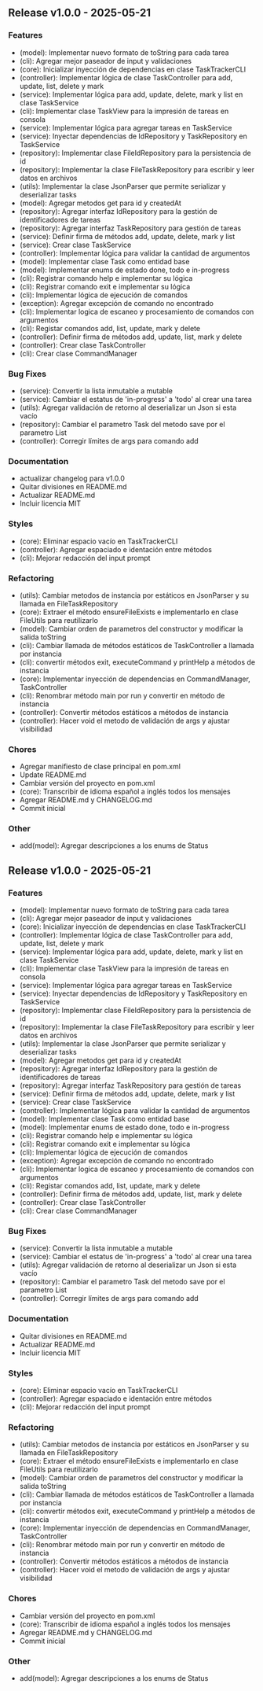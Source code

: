 ## Release v1.0.0 - 2025-05-21

### Features

- (model): Implementar nuevo formato de toString para cada tarea
- (cli): Agregar mejor paseador de input y validaciones
- (core): Inicializar inyección de dependencias en clase TaskTrackerCLI
- (controller): Implementar lógica de clase TaskController para add, update, list, delete y mark
- (service): Implementar lógica para add, update, delete, mark y list en clase TaskService
- (cli): Implementar clase TaskView para la impresión de tareas en consola
- (service): Implementar lógica para agregar tareas en TaskService
- (service): Inyectar dependencias de IdRepository y TaskRepository en TaskService
- (repository): Implementar clase FileIdRepository para la persistencia de id
- (repository): Implementar la clase FileTaskRepository para escribir y leer datos en archivos
- (utils): Implementar la clase JsonParser que permite serializar y deserializar tasks
- (model): Agregar metodos get para id y createdAt
- (repository): Agregar interfaz IdRepository para la gestión de identificadores de tareas
- (repository): Agregar interfaz TaskRepository para gestión de tareas
- (service): Definir firma de métodos add, update, delete, mark y list
- (service): Crear clase TaskService
- (controller): Implementar lógica para validar la cantidad de argumentos
- (model): Implementar clase Task como entidad base
- (model): Implementar enums de estado done, todo e in-progress
- (cli): Registrar comando help e implementar su lógica
- (cli): Registrar comando exit e implementar su lógica
- (cli): Implementar lógica de ejecución de comandos
- (exception): Agregar excepción de comando no encontrado
- (cli): Implementar logica de escaneo y procesamiento de comandos con argumentos
- (cli): Registar comandos add, list, update, mark y delete
- (controller): Definir firma de métodos add, update, list, mark y delete
- (controller): Crear clase TaskController
- (cli): Crear clase CommandManager

### Bug Fixes

- (service): Convertir la lista inmutable a mutable
- (service): Cambiar el estatus de 'in-progress' a 'todo' al crear una tarea
- (utils): Agregar validación de retorno al deserializar un Json si esta vacío
- (repository): Cambiar el parametro Task del metodo save por el parametro List<Task>
- (controller): Corregir límites de args para comando add

### Documentation

- actualizar changelog para v1.0.0
- Quitar divisiones en README.md
- Actualizar README.md
- Incluir licencia MIT

### Styles

- (core): Eliminar espacio vacío en TaskTrackerCLI
- (controller): Agregar espaciado e identación entre métodos
- (cli): Mejorar redacción del input prompt

### Refactoring

- (utils): Cambiar metodos de instancia por estáticos en JsonParser y su llamada en FileTaskRepository
- (core): Extraer el método ensureFileExists e implementarlo en clase FileUtils para reutilizarlo
- (model): Cambiar orden de parametros del constructor y modificar la salida toString
- (cli): Cambiar llamada de métodos estáticos de TaskController a llamada por instancia
- (cli): convertir métodos exit, executeCommand y printHelp a métodos de instancia
- (core): Implementar inyección de dependencias en CommandManager, TaskController
- (cli): Renombrar método main por run y convertir en método de instancia
- (controller): Convertir métodos estáticos a métodos de instancia
- (controller): Hacer void el metodo de validación de args y ajustar visibilidad

### Chores

- Agregar manifiesto de clase principal en pom.xml
- Update README.md
- Cambiar versión del proyecto en pom.xml
- (core): Transcribir de idioma español a inglés todos los mensajes
- Agregar README.md y CHANGELOG.md
- Commit inicial

### Other

- add(model): Agregar descripciones a los enums de Status

## Release v1.0.0 - 2025-05-21

### Features

- (model): Implementar nuevo formato de toString para cada tarea
- (cli): Agregar mejor paseador de input y validaciones
- (core): Inicializar inyección de dependencias en clase TaskTrackerCLI
- (controller): Implementar lógica de clase TaskController para add, update, list, delete y mark
- (service): Implementar lógica para add, update, delete, mark y list en clase TaskService
- (cli): Implementar clase TaskView para la impresión de tareas en consola
- (service): Implementar lógica para agregar tareas en TaskService
- (service): Inyectar dependencias de IdRepository y TaskRepository en TaskService
- (repository): Implementar clase FileIdRepository para la persistencia de id
- (repository): Implementar la clase FileTaskRepository para escribir y leer datos en archivos
- (utils): Implementar la clase JsonParser que permite serializar y deserializar tasks
- (model): Agregar metodos get para id y createdAt
- (repository): Agregar interfaz IdRepository para la gestión de identificadores de tareas
- (repository): Agregar interfaz TaskRepository para gestión de tareas
- (service): Definir firma de métodos add, update, delete, mark y list
- (service): Crear clase TaskService
- (controller): Implementar lógica para validar la cantidad de argumentos
- (model): Implementar clase Task como entidad base
- (model): Implementar enums de estado done, todo e in-progress
- (cli): Registrar comando help e implementar su lógica
- (cli): Registrar comando exit e implementar su lógica
- (cli): Implementar lógica de ejecución de comandos
- (exception): Agregar excepción de comando no encontrado
- (cli): Implementar logica de escaneo y procesamiento de comandos con argumentos
- (cli): Registar comandos add, list, update, mark y delete
- (controller): Definir firma de métodos add, update, list, mark y delete
- (controller): Crear clase TaskController
- (cli): Crear clase CommandManager

### Bug Fixes

- (service): Convertir la lista inmutable a mutable
- (service): Cambiar el estatus de 'in-progress' a 'todo' al crear una tarea
- (utils): Agregar validación de retorno al deserializar un Json si esta vacío
- (repository): Cambiar el parametro Task del metodo save por el parametro List<Task>
- (controller): Corregir límites de args para comando add

### Documentation

- Quitar divisiones en README.md
- Actualizar README.md
- Incluir licencia MIT

### Styles

- (core): Eliminar espacio vacío en TaskTrackerCLI
- (controller): Agregar espaciado e identación entre métodos
- (cli): Mejorar redacción del input prompt

### Refactoring

- (utils): Cambiar metodos de instancia por estáticos en JsonParser y su llamada en FileTaskRepository
- (core): Extraer el método ensureFileExists e implementarlo en clase FileUtils para reutilizarlo
- (model): Cambiar orden de parametros del constructor y modificar la salida toString
- (cli): Cambiar llamada de métodos estáticos de TaskController a llamada por instancia
- (cli): convertir métodos exit, executeCommand y printHelp a métodos de instancia
- (core): Implementar inyección de dependencias en CommandManager, TaskController
- (cli): Renombrar método main por run y convertir en método de instancia
- (controller): Convertir métodos estáticos a métodos de instancia
- (controller): Hacer void el metodo de validación de args y ajustar visibilidad

### Chores

- Cambiar versión del proyecto en pom.xml
- (core): Transcribir de idioma español a inglés todos los mensajes
- Agregar README.md y CHANGELOG.md
- Commit inicial

### Other

- add(model): Agregar descripciones a los enums de Status

